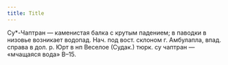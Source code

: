 ```yaml
---
title: Title
---
```


Су*-Чаптран — каменистая балка с крутым падением; в паводки в низовье возникает
водопад. Нач. под вост. склоном г. Амбулапла, впад. справа в дол. р. Юрт в нп
Веселое (Судак.) тюрк. су чаптран — «мчащаяся вода» В–15.
